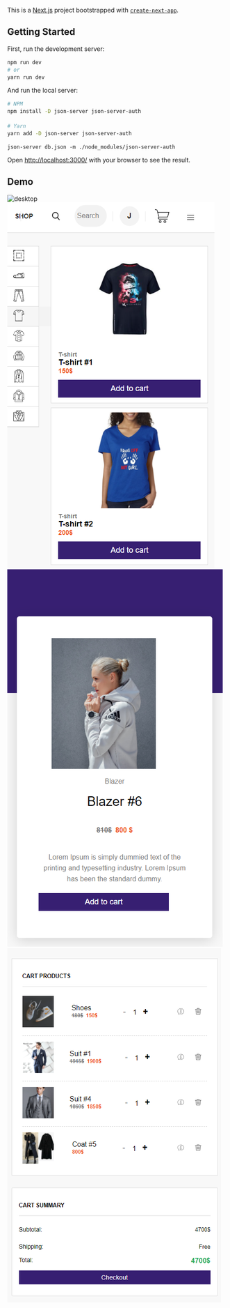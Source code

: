 This is a [Next.js](https://nextjs.org/) project bootstrapped with [`create-next-app`](https://github.com/vercel/next.js/tree/canary/packages/create-next-app).

## Getting Started

First, run the development server:

```bash
npm run dev
# or
yarn run dev
```

And run the local server:

```bash
# NPM
npm install -D json-server json-server-auth

# Yarn
yarn add -D json-server json-server-auth
```

```
json-server db.json -m ./node_modules/json-server-auth

```

Open [http://localhost:3000/](http://localhost:3000/) with your browser to see the result.

## Demo

<!-- To watch the project live check this video on youtube -->

<!-- - [Desktop version](https://youtu.be/8H7ELDTqoFE) - Video explaining the steps (Desktop version). -->

<!-- - [Phone version](https://youtu.be/gq_bVMvan-0) - Video explaining the steps (Phone version). -->

<!-- ![Alt text](/path/to/img.jpg "Optional title") -->

![desktop](/./public/icons/gif.gif "desktop")
![phone](/./public/icons/phone1.PNG "phone")
![phone](/./public/icons/phone2.PNG "phone")
![phone](/./public/icons/phone3.PNG "phone")

<!-- [![desktop](/./public/icons/full-1.PNG "desktop")](https://youtu.be/8H7ELDTqoFE)
[![desktop](/./public/icons/full-2.PNG "desktop")](https://youtu.be/8H7ELDTqoFE)
[![desktop](/./public/icons/full-3.PNG "desktop")](https://youtu.be/8H7ELDTqoFE)
[![desktop](/./public/icons/full-4.PNG "desktop")](https://youtu.be/8H7ELDTqoFE)
[![desktop](/./public/icons/full-5.PNG "desktop")](https://youtu.be/8H7ELDTqoFE) -->
